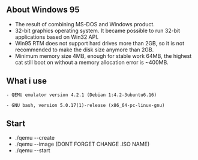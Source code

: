 ## About Windows 95
* The result of combining MS-DOS and Windows product.
* 32-bit graphics operating system. It became possible to run 32-bit applications based on Win32 API.
* Win95 RTM does not support hard drives more than 2GB, so it is not recommended to make the disk size anymore than 2GB.
* Minimum memory size 4MB, enough for stable work 64MB, the highest cat still boot on without a memory allocation error is ~400MB.

## What i use
```
- QEMU emulator version 4.2.1 (Debian 1:4.2-3ubuntu6.16)

- GNU bash, version 5.0.17(1)-release (x86_64-pc-linux-gnu)
```

## Start
* ./qemu --create
* ./qemu --image (DONT FORGET CHANGE .ISO NAME)
* ./qemu --start

